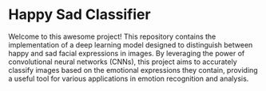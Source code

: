 # Happy Sad Classifier
Welcome to this awesome project! This repository contains the implementation of a deep learning model designed to distinguish between happy and sad facial expressions in images. By leveraging the power of convolutional neural networks (CNNs), this project aims to accurately classify images based on the emotional expressions they contain, providing a useful tool for various applications in emotion recognition and analysis.
